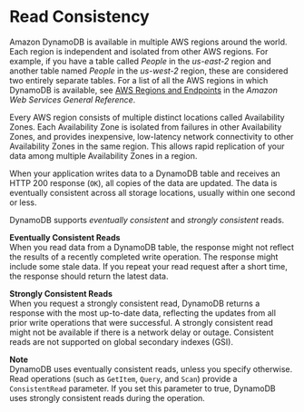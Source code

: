 # Read Consistency<a name="HowItWorks.ReadConsistency"></a>

Amazon DynamoDB is available in multiple AWS regions around the world\. Each region is independent and isolated from other AWS regions\. For example, if you have a table called *People* in the *us\-east\-2* region and another table named *People* in the *us\-west\-2* region, these are considered two entirely separate tables\. For a list of all the AWS regions in which DynamoDB is available, see [AWS Regions and Endpoints](http://docs.aws.amazon.com/general/latest/gr/rande.html#ddb_region) in the *Amazon Web Services General Reference*\.

Every AWS region consists of multiple distinct locations called Availability Zones\. Each Availability Zone is isolated from failures in other Availability Zones, and provides inexpensive, low\-latency network connectivity to other Availability Zones in the same region\. This allows rapid replication of your data among multiple Availability Zones in a region\. 

When your application writes data to a DynamoDB table and receives an HTTP 200 response \(`OK`\), all copies of the data are updated\. The data is eventually consistent across all storage locations, usually within one second or less\.

DynamoDB supports *eventually consistent* and *strongly consistent* reads\.

**Eventually Consistent Reads**  
When you read data from a DynamoDB table, the response might not reflect the results of a recently completed write operation\. The response might include some stale data\. If you repeat your read request after a short time, the response should return the latest data\.

**Strongly Consistent Reads**  
When you request a strongly consistent read, DynamoDB returns a response with the most up\-to\-date data, reflecting the updates from all prior write operations that were successful\. A strongly consistent read might not be available if there is a network delay or outage\. Consistent reads are not supported on global secondary indexes (GSI)\.

**Note**  
DynamoDB uses eventually consistent reads, unless you specify otherwise\. Read operations \(such as `GetItem`, `Query`, and `Scan`\) provide a `ConsistentRead` parameter\. If you set this parameter to true, DynamoDB uses strongly consistent reads during the operation\.
